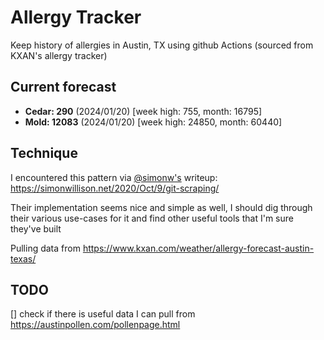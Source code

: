 # Allergy Tracker

Keep history of allergies in Austin, TX using github Actions (sourced from KXAN's allergy tracker)

## Current forecast
<!-- INJECT FORECAST -->
- **Cedar: 290** (2024/01/20)  [week high: 755, month: 16795]
- **Mold: 12083** (2024/01/20)  [week high: 24850, month: 60440]
<!-- END INJECT FORECAST -->

## Technique

I encountered this pattern via [@simonw's](https://github.com/simonw) writeup: https://simonwillison.net/2020/Oct/9/git-scraping/

Their implementation seems nice and simple as well, I should dig through their various use-cases for it and find other useful tools that I'm sure they've built

Pulling data from https://www.kxan.com/weather/allergy-forecast-austin-texas/

## TODO

[] check if there is useful data I can pull from https://austinpollen.com/pollenpage.html
